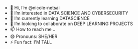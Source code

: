 - 👋 Hi, I’m @nicole-netsai
- 👀 I’m interested in DATA SCIENCE AND CYBERSECURITY
- 🌱 I’m currently learning DATASCIENCE
- 💞️ I’m looking to collaborate on DEEP LEARNING PROJECTS
- 📫 How to reach me ..
- 😄 Pronouns: SHE/HER
- ⚡ Fun fact: I'M TALL

<!---
nicole-netsai/nicole-netsai is a ✨ special ✨ repository because its `README.md` (this file) appears on your GitHub profile.
You can click the Preview link to take a look at your changes.
--->
